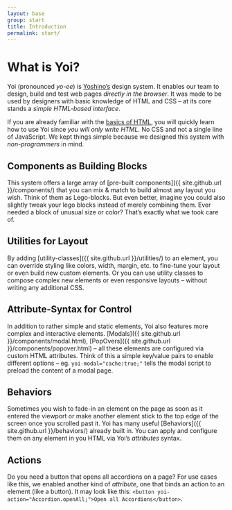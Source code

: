 ```yaml
---
layout: base
group: start
title: Introduction
permalink: start/
---
```


# What is Yoi?

<p class="intro">Yoi (pronounced <i>yo-ee</i>) is <a href="https://yoshino.digital">Yoshino’s</a> design system. It enables our team to design, build and test web pages <i>directly in the browser</i>. It was made to be used by designers with basic knowledge of HTML and CSS – at its core stands a <i>simple HTML-based interface</i>.</p>

If you are already familiar with the [basics of HTML](https://developer.mozilla.org/en-US/docs/Learn/Getting_started_with_the_web/HTML_basics), you will quickly learn how to use Yoi since _you will only write HTML_. No CSS and not a single line of JavaScript. We kept things simple because we designed this system with _non-programmers_ in mind.

## Components as Building Blocks

This system offers a large array of [pre-built components]({{ site.github.url }}/components/) that you can mix & match to build almost any layout you wish. Think of them as Lego-blocks. But even better, imagine you could also slightly tweak your lego blocks instead of merely combining them. Ever needed a block of unusual size or color? That’s exactly what we took care of.

## Utilities for Layout

By adding [utility-classes]({{ site.github.url }}/utilities/) to an element, you can override styling like colors, width, margin, etc. to fine-tune your layout or even build new custom elements. Or you can use utility classes to compose complex new elements or even responsive layouts – without writing any additional CSS.

## Attribute-Syntax for Control

In addition to rather simple and static elements, Yoi also features more complex and interactive elements. [Modals]({{ site.github.url }}/components/modal.html), [PopOvers]({{ site.github.url }}/components/popover.html) – all these elements are configured via custom HTML attributes. Think of this a simple key/value pairs to enable different options – eg. `yoi-modal="cache:true;"` tells the modal script to preload the content of a modal page.

## Behaviors

Sometimes you wish to fade-in an element on the page as soon as it entered the viewport or make another element stick to the top edge of the screen once you scrolled past it. Yoi has many useful [Behaviors]({{ site.github.url }}/behaviors/) already built in. You can apply and configure them on any element in you HTML via Yoi’s _attributes_ syntax.

## Actions

Do you need a button that opens all accordions on a page? For use cases like this, we enabled another kind of _attribute_, one that binds an action to an element (like a button). It may look like this: `<button yoi-action="Accordion.openAll;">Open all Accordions</button>`.
